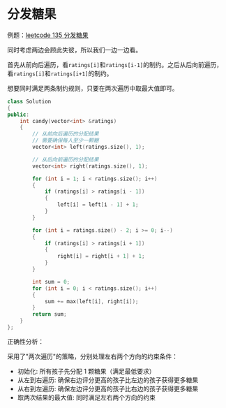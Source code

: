 # 分发糖果

例题：[leetcode 135 分发糖果](https://leetcode.cn/problems/candy/description/)

同时考虑两边会顾此失彼，所以我们一边一边看。

首先从前向后遍历，看`ratings[i]`和`ratings[i-1]`的制约。之后从后向前遍历，看`ratings[i]`和`ratings[i+1]`的制约。

想要同时满足两条制约规则，只要在两次遍历中取最大值即可。

```cpp
class Solution
{
public:
    int candy(vector<int> &ratings)
    {
        // 从前向后遍历的分配结果
        // 需要确保每人至少一颗糖
        vector<int> left(ratings.size(), 1);

        // 从后向前遍历的分配结果
        vector<int> right(ratings.size(), 1);

        for (int i = 1; i < ratings.size(); i++)
        {
            if (ratings[i] > ratings[i - 1])
            {
                left[i] = left[i - 1] + 1;
            }
        }

        for (int i = ratings.size() - 2; i >= 0; i--)
        {
            if (ratings[i] > ratings[i + 1])
            {
                right[i] = right[i + 1] + 1;
            }
        }

        int sum = 0;
        for (int i = 0; i < ratings.size(); i++)
        {
            sum += max(left[i], right[i]);
        }
        return sum;
    }
};
```

正确性分析：

采用了"两次遍历"的策略，分别处理左右两个方向的约束条件：

- 初始化: 所有孩子先分配 1 颗糖果（满足最低要求）
- 从左到右遍历: 确保右边评分更高的孩子比左边的孩子获得更多糖果
- 从右到左遍历: 确保左边评分更高的孩子比右边的孩子获得更多糖果
- 取两次结果的最大值: 同时满足左右两个方向的约束
